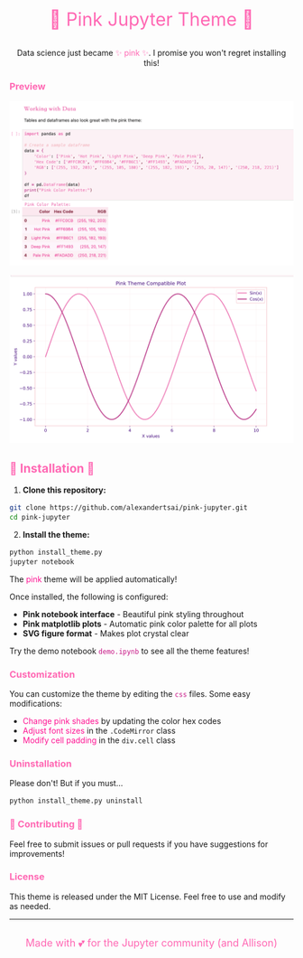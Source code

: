 <div align="center">
<span style="color: #FF69B4; font-size: 32px;">🌸 Pink Jupyter Theme 🌸</span> 
<br>
<br>
<p>  Data science just became <span style="color: #FF69B4;"> ✨ pink ✨</span>. I promise you won't regret installing this!<p>
</div>

### <span style="color: #FF69B4;">Preview</span>
![preview image](/preview_images/preview1.png)

![preview image](/preview_images/preview2.png)
## <span style="color: #FF69B4;">🎀 Installation 🎀</span>


1. **Clone this repository:**
```bash
git clone https://github.com/alexandertsai/pink-jupyter.git
cd pink-jupyter
```

2. **Install the theme:**

```bash
python install_theme.py
jupyter notebook
```

The <span style="color: #FF1493;">pink</span> theme will be applied automatically!


Once installed, the following is configured:

- **Pink notebook interface** - Beautiful pink styling throughout
- **Pink matplotlib plots** - Automatic pink color palette for all plots
- **SVG figure format** - Makes plot crystal clear

Try the demo notebook <span style="color: #C71585;">`demo.ipynb`</span> to see all the theme features!



### <span style="color: #FF69B4;">Customization</span>

You can customize the theme by editing the <span style="color: #C71585;">`css`</span> files. Some easy modifications:

- <span style="color: #FF1493;">Change pink shades</span> by updating the color hex codes
- <span style="color: #FF1493;">Adjust font sizes</span> in the `.CodeMirror` class  
- <span style="color: #FF1493;">Modify cell padding</span> in the `div.cell` class

### <span style="color: #FF69B4;">Uninstallation</span>

Please don't! But if you must...

```bash
python install_theme.py uninstall
```



### <span style="color: #FF69B4;">💞 Contributing 💞</span>

Feel free to submit issues or pull requests if you have suggestions for improvements!

### <span style="color: #FF69B4;">License</span>

This theme is released under the MIT License. Feel free to use and modify as needed.

---
<br>
<div align="center">
  <span style="color: #FF69B4; font-size: 18px;">Made with 💕 for the Jupyter community (and Allison)</span>
</div>